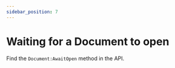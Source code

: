 ```yaml
---
sidebar_position: 7
---
```


# Waiting for a Document to open

Find the `Document:AwaitOpen` method in the API.